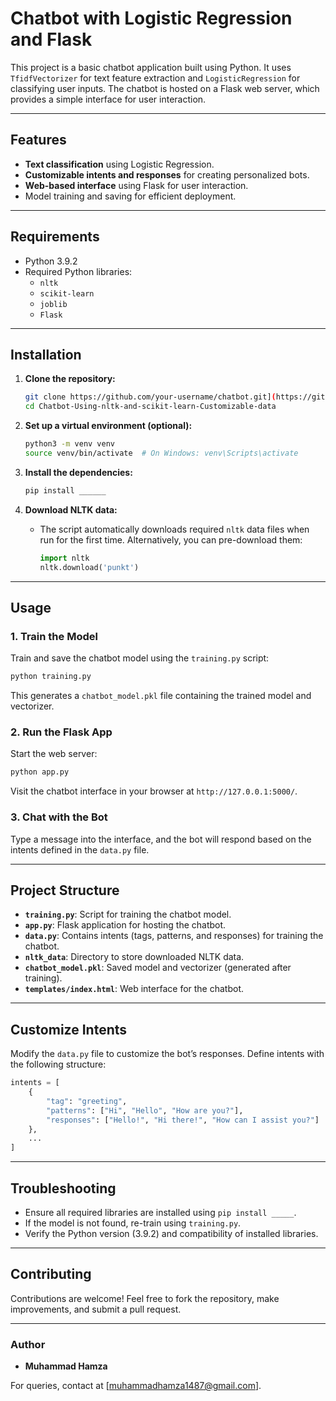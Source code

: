 # Chatbot with Logistic Regression and Flask

This project is a basic chatbot application built using Python. It uses `TfidfVectorizer` for text feature extraction and `LogisticRegression` for classifying user inputs. The chatbot is hosted on a Flask web server, which provides a simple interface for user interaction.

---

## Features

- **Text classification** using Logistic Regression.
- **Customizable intents and responses** for creating personalized bots.
- **Web-based interface** using Flask for user interaction.
- Model training and saving for efficient deployment.

---

## Requirements

- Python 3.9.2
- Required Python libraries:
  - `nltk`
  - `scikit-learn`
  - `joblib`
  - `Flask`

---

## Installation

1. **Clone the repository:**
   ```bash
   git clone https://github.com/your-username/chatbot.git](https://github.com/MuhammadHamza1487/Chatbot-Using-nltk-and-scikit-learn-Customizable-data/
   cd Chatbot-Using-nltk-and-scikit-learn-Customizable-data
   ```

2. **Set up a virtual environment (optional):**
   ```bash
   python3 -m venv venv
   source venv/bin/activate  # On Windows: venv\Scripts\activate
   ```

3. **Install the dependencies:**
   ```bash
   pip install ______
   ```

4. **Download NLTK data:**
   - The script automatically downloads required `nltk` data files when run for the first time. Alternatively, you can pre-download them:
     ```python
     import nltk
     nltk.download('punkt')
     ```

---

## Usage

### 1. Train the Model
Train and save the chatbot model using the `training.py` script:
```bash
python training.py
```
This generates a `chatbot_model.pkl` file containing the trained model and vectorizer.

### 2. Run the Flask App
Start the web server:
```bash
python app.py
```
Visit the chatbot interface in your browser at `http://127.0.0.1:5000/`.

### 3. Chat with the Bot
Type a message into the interface, and the bot will respond based on the intents defined in the `data.py` file.

---

## Project Structure

- **`training.py`**: Script for training the chatbot model.
- **`app.py`**: Flask application for hosting the chatbot.
- **`data.py`**: Contains intents (tags, patterns, and responses) for training the chatbot.
- **`nltk_data`**: Directory to store downloaded NLTK data.
- **`chatbot_model.pkl`**: Saved model and vectorizer (generated after training).
- **`templates/index.html`**: Web interface for the chatbot.

---

## Customize Intents

Modify the `data.py` file to customize the bot’s responses. Define intents with the following structure:
```python
intents = [
    {
        "tag": "greeting",
        "patterns": ["Hi", "Hello", "How are you?"],
        "responses": ["Hello!", "Hi there!", "How can I assist you?"]
    },
    ...
]
```

---

## Troubleshooting

- Ensure all required libraries are installed using `pip install _____`.
- If the model is not found, re-train using `training.py`.
- Verify the Python version (3.9.2) and compatibility of installed libraries.

---

## Contributing

Contributions are welcome! Feel free to fork the repository, make improvements, and submit a pull request.

---

### Author

- **Muhammad Hamza**

For queries, contact at [muhammadhamza1487@gmail.com].
